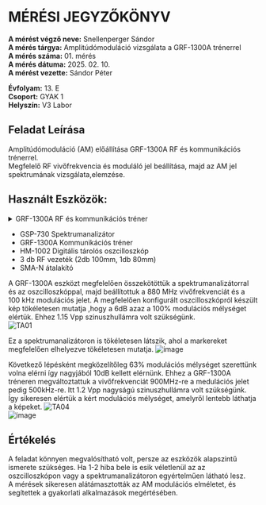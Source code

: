 # MÉRÉSI JEGYZŐKÖNYV   
     
**A mérést végző neve:** Snellenperger Sándor   
**A mérés tárgya:**  Amplitúdómoduláció vizsgálata a GRF-1300A trénerrel  
**A mérés száma:** 01. mérés    
**A mérés dátuma:** 2025. 02. 10.    
**A mérést vezette:** Sándor Péter    

**Évfolyam:** 13. E  
**Csoport:** GYAK 1  
**Helyszín:** V3 Labor 

## Feladat Leírása   
Amplitúdómoduláció (AM) előállítása GRF-1300A RF és kommunikációs trénerrel.    
Megfelelő RF vivőfrekvencia és moduláló jel beállítása, majd az AM jel spektrumának vizsgálata,elemzése.


## Használt Eszközök: 
<details>
     <summary> GRF-1300A RF és kommunikációs tréner </summary>
  ![GRF-1300A](https://github.com/user-attachments/assets/b09666dc-2c45-4d29-997b-4f23d93d21a4)


</details>
  
  - GSP-730 Spektrumanalizátor  
  - GRF-1300A Kommunikációs tréner  
  - HM-1002 Digitális tárolós oszcilloszkóp  
  - 3 db RF vezeték (2db 100mm, 1db 80mm)   
  - SMA-N átalakító     
 
A GRF-1300A eszközt megfelelően összekötöttük a spektrumanalizátorral és az oszcilloszkóppal, majd beállítottuk a 880 MHz vivőfrekvenciát és a 100 kHz modulációs jelet. A megfelelően konfigurált oszcilloszkópról készült kép tökéletesen mutatja ,hogy a 6dB azaz a 100% modulációs mélységet elértük. Ehhez 1.15 Vpp szinuszhullámra volt szükségünk.  
![TA01](https://github.com/user-attachments/assets/3e8a8e80-b3fa-41af-a084-5be9947ca6f2)

Ez a spektrumanalizátoron is tökéletesen látszik, ahol a markereket megfelelően elhelyezve tökéletesen mutatja.
![image](https://github.com/user-attachments/assets/997d05a7-e616-43e7-b1ac-b0b6f67af0f3)  

Következő lépésként megközelítőleg 63% modulációs mélységet szerettünk volna elérni így nagyjából 10dB kellett elérnünk. Ehhez a GRF-1300A tréneren megváltoztattuk a vivőfrekvenciát 900MHz-re a medulációs jelet pedig 500kHz-re. Itt 1.2 Vpp nagyságú szinuszhullámra volt szükségünk. Így sikeresen elértük a kért modulációs mélységet, amelyről lentebb láthatja a képeket. 
![TA04](https://github.com/user-attachments/assets/42ddc906-6523-4339-91a0-08584a6003b6)  
![image](https://github.com/user-attachments/assets/7805b07d-23c5-43fb-8dd2-54929aa1878a)

## Értékelés

A feladat könnyen megvalósítható volt, persze az eszközök alapszintű ismerete szükséges. Ha 1-2 hiba bele is esik véletlenül az az oszcilloszkópon vagy a spektrumanalizátoron egyértelműen látható lesz.    
A mérések sikeresen alátámasztották az AM modulációs elméletet, és segítettek a gyakorlati alkalmazások megértésében.  














                                
